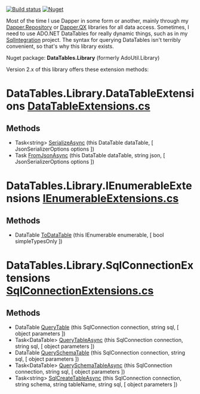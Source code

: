 [![Build status](https://ci.appveyor.com/api/projects/status/jff4nlapxigmxd1q?svg=true)](https://ci.appveyor.com/project/adamosoftware/datatables-library)
[![Nuget](https://img.shields.io/nuget/v/DataTables.Library)](https://www.nuget.org/packages/DataTables.Library/)

Most of the time I use Dapper in some form or another, mainly through my [Dapper.Repository](https://github.com/adamfoneil/Dapper.Repository) or [Dapper.QX](https://github.com/adamfoneil/Dapper.QX) libraries for all data access. Sometimes, I need to use ADO.NET DataTables for really dynamic things, such as in my [SqlIntegration](https://github.com/adamfoneil/SqlServerUtil) project. The syntax for querying DataTables isn't terribly convenient, so that's why this library exists.

Nuget package: **DataTables.Library** (formerly AdoUtil.Library)

Version 2.x of this library offers these extension methods:


# DataTables.Library.DataTableExtensions [DataTableExtensions.cs](https://github.com/adamfoneil/DataTables.Library/blob/master/DataTables.Library/DataTableExtensions.cs#L11)
## Methods
- Task\<string\> [SerializeAsync](https://github.com/adamfoneil/DataTables.Library/blob/master/DataTables.Library/DataTableExtensions.cs#L16)
 (this DataTable dataTable, [ JsonSerializerOptions options ])
- Task [FromJsonAsync](https://github.com/adamfoneil/DataTables.Library/blob/master/DataTables.Library/DataTableExtensions.cs#L45)
 (this DataTable dataTable, string json, [ JsonSerializerOptions options ])

# DataTables.Library.IEnumerableExtensions [IEnumerableExtensions.cs](https://github.com/adamfoneil/DataTables.Library/blob/master/DataTables.Library/IEnumerableExtensions.cs#L10)
## Methods
- DataTable [ToDataTable](https://github.com/adamfoneil/DataTables.Library/blob/master/DataTables.Library/IEnumerableExtensions.cs#L15)
 (this IEnumerable<T> enumerable, [ bool simpleTypesOnly ])

# DataTables.Library.SqlConnectionExtensions [SqlConnectionExtensions.cs](https://github.com/adamfoneil/DataTables.Library/blob/master/DataTables.Library/SqlConnectionExtensions.cs#L7)
## Methods
- DataTable [QueryTable](https://github.com/adamfoneil/DataTables.Library/blob/master/DataTables.Library/SqlConnectionExtensions.cs#L9)
 (this SqlConnection connection, string sql, [ object parameters ])
- Task\<DataTable\> [QueryTableAsync](https://github.com/adamfoneil/DataTables.Library/blob/master/DataTables.Library/SqlConnectionExtensions.cs#L12)
 (this SqlConnection connection, string sql, [ object parameters ])
- DataTable [QuerySchemaTable](https://github.com/adamfoneil/DataTables.Library/blob/master/DataTables.Library/SqlConnectionExtensions.cs#L15)
 (this SqlConnection connection, string sql, [ object parameters ])
- Task\<DataTable\> [QuerySchemaTableAsync](https://github.com/adamfoneil/DataTables.Library/blob/master/DataTables.Library/SqlConnectionExtensions.cs#L18)
 (this SqlConnection connection, string sql, [ object parameters ])
- Task\<string\> [SqlCreateTableAsync](https://github.com/adamfoneil/DataTables.Library/blob/master/DataTables.Library/SqlConnectionExtensions.cs#L21)
 (this SqlConnection connection, string schema, string tableName, string sql, [ object parameters ])
